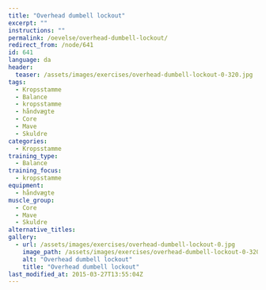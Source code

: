 ```yaml
---
title: "Overhead dumbell lockout"
excerpt: ""
instructions: ""
permalink: /oevelse/overhead-dumbell-lockout/
redirect_from: /node/641
id: 641
language: da
header:
  teaser: /assets/images/exercises/overhead-dumbell-lockout-0-320.jpg
tags:
  - Kropsstamme
  - Balance
  - kropsstamme
  - håndvægte
  - Core
  - Mave
  - Skuldre
categories:
  - Kropsstamme
training_type: 
  - Balance
training_focus: 
  - kropsstamme
equipment:
  - håndvægte
muscle_group:
  - Core
  - Mave
  - Skuldre
alternative_titles:
gallery:
  - url: /assets/images/exercises/overhead-dumbell-lockout-0.jpg
    image_path: /assets/images/exercises/overhead-dumbell-lockout-0-320.jpg
    alt: "Overhead dumbell lockout"
    title: "Overhead dumbell lockout"
last_modified_at: 2015-03-27T13:55:04Z
---
```

